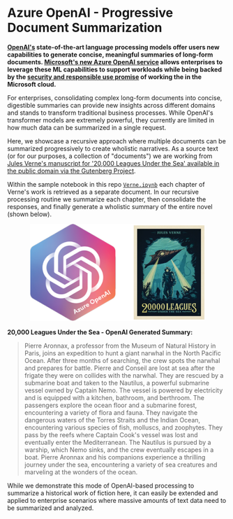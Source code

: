 # Azure OpenAI - Progressive Document Summarization

<b>[OpenAI's](https://openai.com/) state-of-the-art language processing models offer users new capabilities to generate concise, meaningful summaries of long-form documents. [Microsoft's new Azure OpenAI service](https://azure.microsoft.com/en-us/products/cognitive-services/openai-service/) allows enterprises to leverage these ML capabilities to support workloads while being backed by the [security and responsible use promise](https://learn.microsoft.com/en-us/legal/cognitive-services/openai/data-privacy?context=%2Fazure%2Fcognitive-services%2Fopenai%2Fcontext%2Fcontext) of working the in the Microsoft cloud.</b>


For enterprises, consolidating complex long-form documents into concise, digestible summaries can provide new insights across different domains and stands to transform traditional business processes. While OpenAI's transformer models are extremely powerful, they currently are limited in how much data can be summarized in a single request.


Here, we showcase a recursive approach where multiple documents can be summarized progressively to create wholistic narratives. As a source text (or for our purposes, a collection of "documents") we are working from [Jules Verne's manuscript for '20,000 Leagues Under the Sea' available in the public domain via the Gutenberg Project](https://www.gutenberg.org/files/164/164-h/164-h.htm). 


Within the sample notebook in this repo [`Verne.ipynb`](Verne.ipynb) each chapter of Verne's work is retrieved as a separate document. In our recursive processing routine we summarize each chapter, then consolidate the responses, and finally generate a wholistic summary of the entire novel (shown below).

<p align="center">
  <img src="img/20000.png" width="400px"/>
</p>

<b>20,000 Leagues Under the Sea - OpenAI Generated Summary:</b>

> Pierre Aronnax, a professor from the Museum of Natural History in Paris, joins an expedition to hunt a giant narwhal in the North Pacific Ocean. After three months of searching, the crew spots the narwhal and prepares for battle. Pierre and Conseil are lost at sea after the frigate they were on collides with the narwhal. They are rescued by a submarine boat and taken to the Nautilus, a powerful submarine vessel owned by Captain Nemo. The vessel is powered by electricity and is equipped with a kitchen, bathroom, and berthroom. The passengers explore the ocean floor and a submarine forest, encountering a variety of flora and fauna. They navigate the dangerous waters of the Torres Straits and the Indian Ocean, encountering various species of fish, molluscs, and zoophytes. They pass by the reefs where Captain Cook's vessel was lost and eventually enter the Mediterranean. The Nautilus is pursued by a warship, which Nemo sinks, and the crew eventually escapes in a boat. Pierre Aronnax and his companions experience a thrilling journey under the sea, encountering a variety of sea creatures and marveling at the wonders of the ocean.


While we demonstrate this mode of OpenAI-based processing to summarize a historical work of fiction here, it can easily be extended and applied to enterprise scenarios where massive amounts of text data need to be summarized and analyzed.
